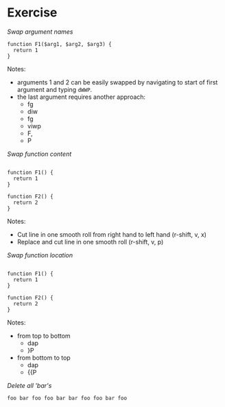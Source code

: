 # Exercise

_Swap argument names_

```
function F1($arg1, $arg2, $arg3) {
  return 1
}
```

Notes:

- arguments 1 and 2 can be easily swapped by navigating to start of first argument and typing `dWWP`.
- the last argument requires another approach:
  - fg
  - diw
  - fg
  - viwp
  - F,
  - P

_Swap function content_

```

function F1() {
  return 1
}

function F2() {
  return 2
}

```

Notes:

- Cut line in one smooth roll from right hand to left hand (r-shift, v, x)
- Replace and cut line in one smooth roll (r-shift, v, p)

_Swap function location_

```

function F1() {
  return 1
}

function F2() {
  return 2
}

```

Notes:

- from top to bottom
  - dap
  - }P
- from bottom to top
  - dap
  - {{P

_Delete all 'bar's_

```
foo bar foo foo bar bar foo foo bar foo
```
